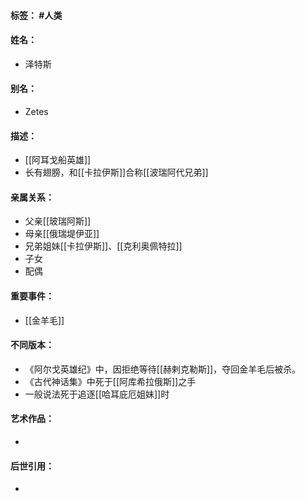 #### 标签： #人类
#### 姓名：
- 泽特斯
#### 别名：
- Zetes
#### 描述：
- [[阿耳戈船英雄]]
- 长有翅膀，和[[卡拉伊斯]]合称[[波瑞阿代兄弟]]
#### 亲属关系：
- 父亲[[玻瑞阿斯]]
- 母亲[[俄瑞堤伊亚]]
- 兄弟姐妹[[卡拉伊斯]]、[[克利奥佩特拉]]
- 子女
- 配偶
#### 重要事件：
- [[金羊毛]]
#### 不同版本：
- 《阿尔戈英雄纪》中，因拒绝等待[[赫剌克勒斯]]，夺回金羊毛后被杀。
- 《古代神话集》中死于[[阿库希拉俄斯]]之手
- 一般说法死于追逐[[哈耳庇厄姐妹]]时
#### 艺术作品：
- 
#### 后世引用：
- 